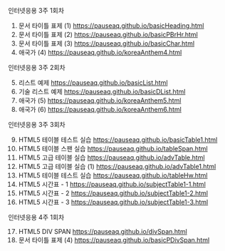 
인터넷응용 3주 1회차

1. 문서 타이틀 표제 (1)
https://pauseaq.github.io/basicHeading.html
2. 문서 타이틀 표제 (2)
https://pauseaq.github.io/basicPBrHr.html
3. 문서 타이틀 표제 (3)
https://pauseaq.github.io/basicChar.html
4. 애국가 (4)
https://pauseaq.github.io/koreaAnthem4.html

인터넷응용 3주 2회차

5. 리스트 예제
https://pauseaq.github.io/basicList.html
6. 기술 리스트 예제
https://pauseaq.github.io/basicDList.html
7. 애국가 (5)
https://pauseaq.github.io/koreaAnthem5.html
8. 애국가 (6)
https://pauseaq.github.io/koreaAnthem6.html

인터넷응용 3주 3회차

9. HTML5 테이블 테스트 실습
https://pauseaq.github.io/basicTable1.html
10. HTML5 테이블 스팬 실습
https://pauseaq.github.io/tableSpan.html
11. HTML5 고급 테이블 실습
https://pauseaq.github.io/advTable.html
12. HTML5 고급 테이블 실습 (1)
https://pauseaq.github.io/advTable1.html
13. HTML5 테이블 테스트 실습
https://pauseaq.github.io/tableHw.html
14. HTML5 시간표 - 1
https://pauseaq.github.io/subjectTable1-1.html
15. HTML5 시간표 - 2
https://pauseaq.github.io/subjectTable1-2.html
16. HTML5 시간표 - 3
https://pauseaq.github.io/subjectTable1-3.html

인터넷응용 4주 1회차

17. HTML5 DIV SPAN
https://pauseaq.github.io/divSpan.html
18. 문서 타이틀 표제 (4)
https://pauseaq.github.io/basicPDivSpan.html

